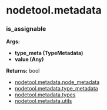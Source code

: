 # nodetool.metadata

### is_assignable

**Args:**
- **type_meta (TypeMetadata)**
- **value (Any)**

**Returns:** bool

- [nodetool.metadata.node_metadata](metadata/node_metadata.md)
- [nodetool.metadata.type_metadata](metadata/type_metadata.md)
- [nodetool.metadata.types](metadata/types.md)
- [nodetool.metadata.utils](metadata/utils.md)
